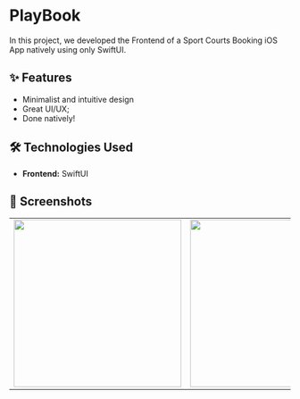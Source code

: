 # PlayBook

In this project, we developed the Frontend of a Sport Courts Booking iOS App natively using only SwiftUI.

## ✨ Features

- Minimalist and intuitive design
- Great UI/UX;
- Done natively!

## 🛠️ Technologies Used

- **Frontend:** SwiftUI

## 📸 Screenshots

|  |  |
|--|--|
| <img src="https://github.com/user-attachments/assets/931d425e-efd8-4664-9fd0-8da0cd2f9d2e" width="300"> | <img src="https://github.com/user-attachments/assets/47973cd5-a4b2-4271-8dda-89bc317a52a9" width="300"> |
